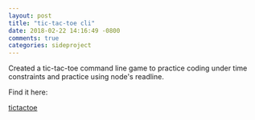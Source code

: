 ```yaml
---
layout: post
title: "tic-tac-toe cli"
date: 2018-02-22 14:16:49 -0800
comments: true
categories: sideproject
---
```

Created a tic-tac-toe command line game to practice coding under time constraints and practice using node's readline.

Find it here:

[tictactoe](https://github.com/austinshin/tictactoe-cli)


